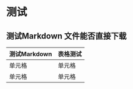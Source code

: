 # 测试

## 测试Markdown 文件能否直接下载



|测试Markdown|表格测试|
|  ----  | ----  |
| 单元格  | 单元格 |
| 单元格  | 单元格 |


